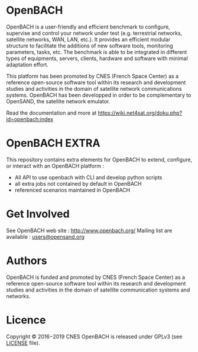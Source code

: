 OpenBACH 
========

OpenBACH is a user-friendly and efficient benchmark to configure, supervise and control your network under test (e.g. terrestrial networks, satellite networks, WAN, LAN, etc.). It provides an efficient modular structure to facilitate the additions of new software tools, monitoring parameters, tasks, etc. The benchmark is able to be integrated in different types of equipments, servers, clients, hardware and software with minimal adaptation effort.

This platform has been promoted by CNES (French Space Center) as a reference open-source software tool within its research and development studies and activities in the domain of satellite network communications systems. OpenBACH has been developped in order to be complementary to OpenSAND, the satellite network emulator.

Read the documentation and more at https://wiki.net4sat.org/doku.php?id=openbach:index

OpenBACH EXTRA 
========

This repository contains extra elements for OpenBACH to extend, configure, or interact with an OpenBACH platform :
- All API to use openbach with CLI and develop python scripts
- all extra jobs not contained by default in OpenBACH
- referenced scenarios maintained in OpenBACH 

Get Involved
============
See OpenBACH web site : http://www.openbach.org/
Mailing list are available : users@opensand.org

Authors
=======
OpenBACH is funded and promoted by CNES (French Space Center) as a reference open-source software tool within its research and development studies and activities in the domain of satellite communication systems and networks.

Licence
=======
Copyright © 2016−2019 CNES
OpenBACH is released under GPLv3 (see [LICENSE](LICENSE.md) file). 


